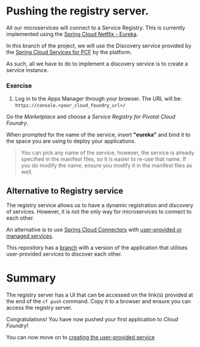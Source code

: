 # Pushing the registry server.

All our microservices will connect to a Service Registry. This is currently implemented using the [Spring Cloud Netflix - Eureka](http://cloud.spring.io/spring-cloud-netflix/).

In this branch of the project, we will use the Discovery service provided by the [Spring Cloud Services for PCF](https://network.pivotal.io/products/p-spring-cloud-services) by the platform.

As such, all we have to do to implement a discovery service is to create a service instance.
### Exercise

1. Log in to the Apps Manager through your browser. The URL will be: `https://console.<your_cloud_foundry_url>/`

Go the *Marketplace* and choose a *Service Registry for Pivotal Cloud Foundry*.

When prompted for the name of the service, insert **"eureka"** and bind it to the space you are using to deploy your applications.

> You can pick any name of the service, however, the service is already specified in the manifest files, so it is easier to re-use that name. If you do modify the name, ensure you modify it in the manifest files as well.

## Alternative to Registry service
The registry service allows us to have a dynamic registration and discovery of services. However, it is not the only way for microservices to connect to each other.

An alternative is to use [Spring Cloud Connectors](http://cloud.spring.io/spring-cloud-connectors/) with [user-provided or managed services](http://docs.pivotal.io/pivotalcf/devguide/services/).

This repository has a [branch](https://github.com/dpinto-pivotal/cf-SpringBootTrader/tree/v0.1-CUPS-based) with a version of the application that utilises user-provided services to discover each other.

# Summary

The registry server has a UI that can be accessed on the link(s) provided at the end of the `cf push` command. Copy it to a browser and ensure you can access the registry server.

Congratulations! You have now pushed your first application to *Cloud Foundry*!


You can now move on to [creating the user-provided service](lab_userprovided.md)
